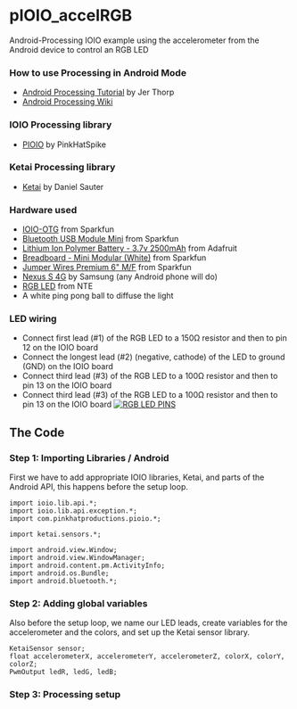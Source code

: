 pIOIO_accelRGB
==============

Android-Processing IOIO example using the accelerometer from the Android device to control an RGB LED

### How to use Processing in Android Mode
   * <a href="http://processing.org/tutorials/android/">Android Processing Tutorial</a> by Jer Thorp
   * <a href="http://wiki.processing.org/w/Android">Android Processing Wiki</a>

### IOIO Processing library
  * <a href="https://github.com/PinkHatSpike/pioio">PIOIO</a> by PinkHatSpike

### Ketai Processing library
  * <a href="https://code.google.com/p/ketai/">Ketai</a> by Daniel Sauter

### Hardware used
  * <a href="https://www.sparkfun.com/products/11343">IOIO-OTG</a> from Sparkfun
  * <a href="https://www.sparkfun.com/products/9434">Bluetooth USB Module Mini</a> from Sparkfun
  * <a href="http://www.adafruit.com/products/328">Lithium Ion Polymer Battery - 3.7v 2500mAh</a> from Adafruit
  * <a href="https://www.sparkfun.com/products/12043">Breadboard - Mini Modular (White)</a> from Sparkfun
  * <a href="https://www.sparkfun.com/products/9140">Jumper Wires Premium 6" M/F</a> from Sparkfun
  * <a href="http://www.amazon.com/Samsung-Nexus-Android-Phone-Sprint/dp/B0050DDVUI">Nexus S 4G</a> by Samsung (any Android phone will do)
  * <a href="http://www.nteinc.com/specs/30100to30199/pdf/nte30115.pdf">RGB LED</a> from NTE
  * A white ping pong ball to diffuse the light

### LED wiring
  * Connect first lead (#1) of the RGB LED to a 150Ω resistor and then to pin 12 on the IOIO board
  * Connect the longest lead (#2) (negative, cathode) of the LED to ground (GND) on the IOIO board
  * Connect third lead (#3) of the RGB LED to a 100Ω resistor and then to pin 13 on the IOIO board
  * Connect third lead (#3) of the RGB LED to a 100Ω resistor and then to pin 13 on the IOIO board
<a href="http://imgur.com/qWdZKr2"><img src="http://i.imgur.com/qWdZKr2.jpg" title="RGB LED PINS" /></a>

## The Code

### Step 1: Importing Libraries / Android
First we have to add appropriate IOIO libraries, Ketai, and parts of the Android API, this happens before the setup loop.
```
import ioio.lib.api.*;
import ioio.lib.api.exception.*;
import com.pinkhatproductions.pioio.*;

import ketai.sensors.*;

import android.view.Window;
import android.view.WindowManager;
import android.content.pm.ActivityInfo;
import android.os.Bundle;
import android.bluetooth.*;
```

### Step 2: Adding global variables
Also before the setup loop, we name our LED leads, create variables for the accelerometer and the colors, and set up the Ketai sensor library.
```
KetaiSensor sensor;
float accelerometerX, accelerometerY, accelerometerZ, colorX, colorY, colorZ;
PwmOutput ledR, ledG, ledB; 
```

### Step 3: Processing setup

